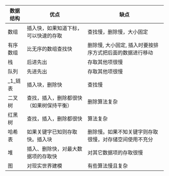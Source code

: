 | 数据结构  |优点  |缺点   |
| ------------ | ------------ | ------------ |
|数组   |插入快，如果知道下标，可以快速的存取   |查找慢，删除慢，大小固定   |
|有序数组   |比无序的数组查找快   |删除慢, 大小固定, 插入时要按排序方式把后面的数据进行移动  |
|栈   |后进先出   |存取其他项很慢   |
|队列   |先进先出   |存取其他项很慢   |
|_1_链表   |插入块，删除快   |查找慢   |
|二叉树   |查找，插入，删除都很快（如果树保持平衡）   |删除算法复杂   |
|红黑树   |查找，插入，删除都很快   |算法复杂   |
|哈希表   |如果关键字已知则存取快。插入块   |删除慢。如果不知关键字则存取很慢，对存储空间使用不充分   |
|堆   |插入、删除快，对最大数据项的存取快   |对其它数据项的存取很慢   |
|图   |对现实世界建模   |有些算法慢且复杂   |